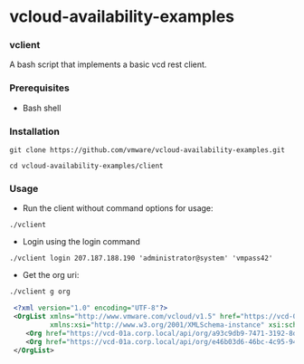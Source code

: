 

# vcloud-availability-examples

### vclient

A bash script that implements a basic vcd rest client.


### Prerequisites

* Bash shell

### Installation

```git clone https://github.com/vmware/vcloud-availability-examples.git```

```cd vcloud-availability-examples/client```




### Usage

* Run the client without command options for usage:

```./vclient```

* Login using the login command 

```./vclient login 207.187.188.190 'administrator@system' 'vmpass42' ```

* Get the org uri:

```xml
./vclient g org 

 <?xml version="1.0" encoding="UTF-8"?>
 <OrgList xmlns="http://www.vmware.com/vcloud/v1.5" href="https://vcd-01a.corp.local/api/org/" type="application/vnd.vmware.vcloud.orgList+xml" 
          xmlns:xsi="http://www.w3.org/2001/XMLSchema-instance" xsi:schemaLocation="http://www.vmware.com/vcloud/v1.5 http://vcd-01a.corp.local/api/v1.5/schema/master.xsd">
    <Org href="https://vcd-01a.corp.local/api/org/a93c9db9-7471-3192-8d09-a8f7eeda85f9" name="System" type="application/vnd.vmware.vcloud.org+xml"/>
    <Org href="https://vcd-01a.corp.local/api/org/e46b03d6-46bc-4c95-94fc-27a6c78737a9" name="ACME" type="application/vnd.vmware.vcloud.org+xml"/>
 </OrgList>

```

